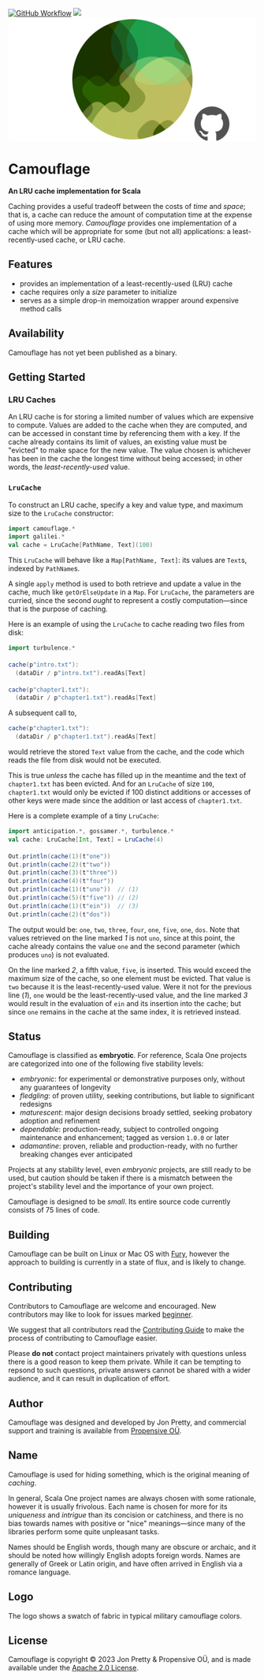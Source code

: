 [<img alt="GitHub Workflow" src="https://img.shields.io/github/actions/workflow/status/propensive/camouflage/main.yml?style=for-the-badge" height="24">](https://github.com/propensive/camouflage/actions)
[<img src="https://img.shields.io/discord/633198088311537684?color=8899f7&label=DISCORD&style=for-the-badge" height="24">](https://discord.gg/7b6mpF6Qcf)
<img src="/doc/images/github.png" valign="middle">

# Camouflage

__An LRU cache implementation for Scala__

Caching provides a useful tradeoff between the costs of _time_ and _space_; that is, a cache can reduce the
amount of computation time at the expense of using more memory. _Camouflage_ provides one implementation of a
cache which will be appropriate for some (but not all) applications: a least-recently-used cache, or LRU cache.

## Features

- provides an implementation of a least-recently-used (LRU) cache
- cache requires only a _size_ parameter to initialize
- serves as a simple drop-in memoization wrapper around expensive method calls

## Availability

Camouflage has not yet been published as a binary.

## Getting Started

### LRU Caches

An LRU cache is for storing a limited number of values which are expensive to compute. Values are added to the
cache when they are computed, and can be accessed in constant time by referencing them with a key. If the cache
already contains its limit of values, an existing value must be "evicted" to make space for the new value. The
value chosen is whichever has been in the cache the longest time without being accessed; in other words, the
_least-recently-used_ value.

### `LruCache`

To construct an LRU cache, specify a key and value type, and maximum size to the `LruCache` constructor:
```scala
import camouflage.*
import galilei.*
val cache = LruCache[PathName, Text](100)
```

This `LruCache` will behave like a `Map[PathName, Text]`: its values are `Text`s, indexed by `PathName`s.

A single `apply` method is used to both retrieve and update a value in the cache, much like `getOrElseUpdate` in
a `Map`. For `LruCache`, the parameters are curried, since the second _ought_ to represent a costly
computation—since that is the purpose of caching.

Here is an example of using the `LruCache` to cache reading two files from disk:
```scala
import turbulence.*

cache(p"intro.txt"):
  (dataDir / p"intro.txt").readAs[Text]

cache(p"chapter1.txt"):
  (dataDir / p"chapter1.txt").readAs[Text]
```

A subsequent call to,
```scala
cache(p"chapter1.txt"):
  (dataDir / p"chapter1.txt").readAs[Text]
```
would retrieve the stored `Text` value from the cache, and the code which reads the file from disk would not be
executed.

This is true _unless_ the cache has filled up in the meantime and the text of `chapter1.txt` has been evicted.
And for an `LruCache` of size `100`, `chapter1.txt` would only be evicted if 100 distinct additions or accesses
of other keys were made since the addition or last access of `chapter1.txt`.

Here is a complete example of a tiny `LruCache`:
```scala
import anticipation.*, gossamer.*, turbulence.*
val cache: LruCache[Int, Text] = LruCache(4)

Out.println(cache(1)(t"one"))
Out.println(cache(2)(t"two"))
Out.println(cache(3)(t"three"))
Out.println(cache(4)(t"four"))
Out.println(cache(1)(t"uno"))  // (1)
Out.println(cache(5)(t"five")) // (2)
Out.println(cache(1)(t"ein"))  // (3)
Out.println(cache(2)(t"dos"))
```

The output would be: `one`, `two`, `three`, `four`, `one`, `five`, `one`, `dos`. Note that values retrieved on
the line marked _1_ is not `uno`, since at this point, the cache already contains the value `one` and the second
parameter (which produces `uno`) is not evaluated.

On the line marked _2_, a fifth value, `five`, is inserted. This would exceed the maximum size of the cache, so
one element must be evicted. That value is `two` because it is the least-recently-used value. Were it not for
the previous line (_1_), `one` would be the least-recently-used value, and the line marked _3_ would result in
the evaluation of `ein` and its insertion into the cache; but since `one` remains in the cache at the same
index, it is retrieved instead.

## Status

Camouflage is classified as __embryotic__. For reference, Scala One projects are
categorized into one of the following five stability levels:

- _embryonic_: for experimental or demonstrative purposes only, without any guarantees of longevity
- _fledgling_: of proven utility, seeking contributions, but liable to significant redesigns
- _maturescent_: major design decisions broady settled, seeking probatory adoption and refinement
- _dependable_: production-ready, subject to controlled ongoing maintenance and enhancement; tagged as version `1.0.0` or later
- _adamantine_: proven, reliable and production-ready, with no further breaking changes ever anticipated

Projects at any stability level, even _embryonic_ projects, are still ready to
be used, but caution should be taken if there is a mismatch between the
project's stability level and the importance of your own project.

Camouflage is designed to be _small_. Its entire source code currently consists
of 75 lines of code.

## Building

Camouflage can be built on Linux or Mac OS with [Fury](/propensive/fury), however
the approach to building is currently in a state of flux, and is likely to
change.

## Contributing

Contributors to Camouflage are welcome and encouraged. New contributors may like to look for issues marked
<a href="https://github.com/propensive/camouflage/labels/beginner">beginner</a>.

We suggest that all contributors read the [Contributing Guide](/contributing.md) to make the process of
contributing to Camouflage easier.

Please __do not__ contact project maintainers privately with questions unless
there is a good reason to keep them private. While it can be tempting to
repsond to such questions, private answers cannot be shared with a wider
audience, and it can result in duplication of effort.

## Author

Camouflage was designed and developed by Jon Pretty, and commercial support and training is available from
[Propensive O&Uuml;](https://propensive.com/).



## Name

Camouflage is used for hiding something, which is the original meaning of _caching_.

In general, Scala One project names are always chosen with some rationale, however it is usually
frivolous. Each name is chosen for more for its _uniqueness_ and _intrigue_ than its concision or
catchiness, and there is no bias towards names with positive or "nice" meanings—since many of the
libraries perform some quite unpleasant tasks.

Names should be English words, though many are obscure or archaic, and it should be noted how
willingly English adopts foreign words. Names are generally of Greek or Latin origin, and have
often arrived in English via a romance language.

## Logo

The logo shows a swatch of fabric in typical military camouflage colors.

## License

Camouflage is copyright &copy; 2023 Jon Pretty & Propensive O&Uuml;, and is made available under the
[Apache 2.0 License](/license.md).
